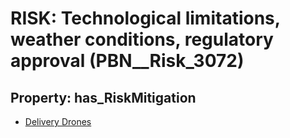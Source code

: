 # RISK: __Technological limitations, weather conditions, regulatory approval__ (PBN__Risk_3072)

## Property: has_RiskMitigation

* [Delivery Drones](PBN__Mitigation_1445)

